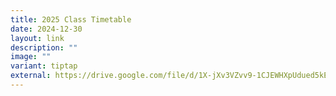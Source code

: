 ```yaml
---
title: 2025 Class Timetable
date: 2024-12-30
layout: link
description: ""
image: ""
variant: tiptap
external: https://drive.google.com/file/d/1X-jXv3VZvv9-1CJEWHXpUdued5kE41gD/view?usp=sharing
---
```

